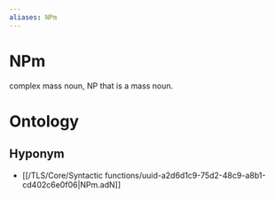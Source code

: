 ```yaml
---
aliases: NPm
---
```

# NPm

complex mass noun, NP that is a mass noun.
> 
# Ontology

## Hyponym
- [[/TLS/Core/Syntactic functions/uuid-a2d6d1c9-75d2-48c9-a8b1-cd402c6e0f06|NPm.adN]]